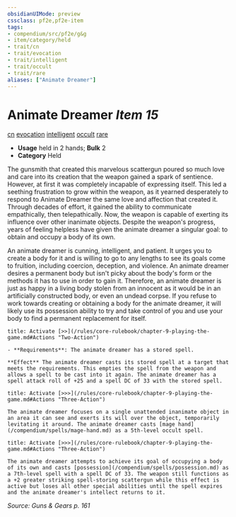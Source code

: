 ```yaml
---
obsidianUIMode: preview
cssclass: pf2e,pf2e-item
tags:
- compendium/src/pf2e/g&g
- item/category/held
- trait/cn
- trait/evocation
- trait/intelligent
- trait/occult
- trait/rare
aliases: ["Animate Dreamer"]
---
```

# Animate Dreamer *Item 15*  
[cn](/rules/traits/chaotic-neutral-b1.md)  [evocation](/rules/traits/evocation.md)  [intelligent](/rules/traits/intelligent-gmg.md)  [occult](/rules/traits/occult.md)  [rare](/rules/traits/rare.md)  

- **Usage** held in 2 hands; **Bulk** 2
- **Category** Held

The gunsmith that created this marvelous scattergun poured so much love and care into its creation that the weapon gained a spark of sentience. However, at first it was completely incapable of expressing itself. This led a seething frustration to grow within the weapon, as it yearned desperately to respond to Animate Dreamer the same love and affection that created it. Through decades of effort, it gained the ability to communicate empathically, then telepathically. Now, the weapon is capable of exerting its influence over other inanimate objects. Despite the weapon's progress, years of feeling helpless have given the animate dreamer a singular goal: to obtain and occupy a body of its own.

An animate dreamer is cunning, intelligent, and patient. It urges you to create a body for it and is willing to go to any lengths to see its goals come to fruition, including coercion, deception, and violence. An animate dreamer desires a permanent body but isn't picky about the body's form or the methods it has to use in order to gain it. Therefore, an animate dreamer is just as happy in a living body stolen from an innocent as it would be in an artificially constructed body, or even an undead corpse. If you refuse to work towards creating or obtaining a body for the animate dreamer, it will likely use its possession ability to try and take control of you and use your body to find a permanent replacement for itself.

```ad-embed-ability
title: Activate [>>](/rules/core-rulebook/chapter-9-playing-the-game.md#Actions "Two-Action")

- **Requirements**: The animate dreamer has a stored spell.

**Effect** The animate dreamer casts its stored spell at a target that meets the requirements. This empties the spell from the weapon and allows a spell to be cast into it again. The animate dreamer has a spell attack roll of +25 and a spell DC of 33 with the stored spell.
```

```ad-embed-ability
title: Activate [>>>](/rules/core-rulebook/chapter-9-playing-the-game.md#Actions "Three-Action")

The animate dreamer focuses on a single unattended inanimate object in an area it can see and exerts its will over the object, temporarily levitating it around. The animate dreamer casts [mage hand](/compendium/spells/mage-hand.md) as a 5th-level occult spell.
```

```ad-embed-ability
title: Activate [>>>](/rules/core-rulebook/chapter-9-playing-the-game.md#Actions "Three-Action")

The animate dreamer attempts to achieve its goal of occupying a body of its own and casts [possession](/compendium/spells/possession.md) as a 7th-level spell with a spell DC of 33. The weapon still functions as a +2 greater striking spell-storing scattergun while this effect is active but loses all other special abilities until the spell expires and the animate dreamer's intellect returns to it.
```

*Source: Guns & Gears p. 161*